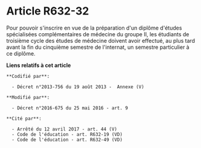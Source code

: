 # Article R632-32

Pour pouvoir s'inscrire en vue de la préparation d'un diplôme d'études spécialisées complémentaires de médecine du groupe II,
les étudiants de troisième cycle des études de médecine doivent avoir effectué, au plus tard avant la fin du cinquième
semestre de l'internat, un semestre particulier à ce diplôme.

**Liens relatifs à cet article**

	**Codifié par**:

	  - Décret n°2013-756 du 19 août 2013 -  Annexe (V)

	**Modifié par**:

	  - Décret n°2016-675 du 25 mai 2016 - art. 9

	**Cité par**:

	  - Arrêté du 12 avril 2017 - art. 44 (V)
	  - Code de l'éducation - art. R632-19 (VD)
	  - Code de l'éducation - art. R632-49 (VD)

